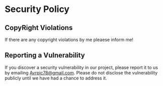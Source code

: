 # Security Policy



## CopyRight Violations
If there are any copyright violations by me pleaese inform me!

## Reporting a Vulnerability

If you discover a security vulnerability in our project, please report it to us by emailing Avrpic78@gmail.com. Please do not disclose the vulnerability publicly until we have had a chance to address it.
